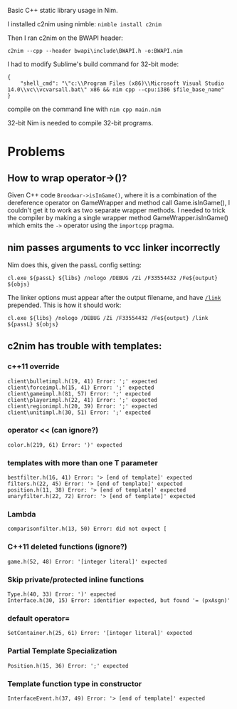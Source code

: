 Basic C++ static library usage in Nim.

I installed c2nim using nimble: `nimble install c2nim`

Then I ran c2nim on the BWAPI header:

`c2nim --cpp --header bwapi\include\BWAPI.h -o:BWAPI.nim`

I had to modify Sublime's build command for 32-bit mode:

```
{
    "shell_cmd": "\"c:\\Program Files (x86)\\Microsoft Visual Studio 14.0\\vc\\vcvarsall.bat\" x86 && nim cpp --cpu:i386 $file_base_name"
}
```

compile on the command line with `nim cpp main.nim`

32-bit Nim is needed to compile 32-bit programs.

# Problems

## How to wrap operator->()?
Given C++ code `Broodwar->isInGame()`, where it is a combination of the dereference operator on GameWrapper and method call Game.isInGame(), I couldn't get it to work as two separate wrapper methods. I needed to trick the compiler by making a single wrapper method GameWrapper.isInGame() which emits the `->` operator using the `importcpp` pragma. 

## nim passes arguments to vcc linker incorrectly
Nim does this, given the passL config setting:

    cl.exe ${passL} ${libs} /nologo /DEBUG /Zi /F33554432 /Fe${output} ${objs}

The linker options must appear after the output filename, and have [`/link` ](https://docs.microsoft.com/en-us/cpp/build/reference/link-pass-options-to-linker?view=vs-2017) prepended. This is how it should work:

    cl.exe ${libs} /nologo /DEBUG /Zi /F33554432 /Fe${output} /link ${passL} ${objs}


## c2nim has trouble with templates:

### c++11 override
    client\bulletimpl.h(19, 41) Error: ';' expected
    client\forceimpl.h(15, 41) Error: ';' expected
    client\gameimpl.h(81, 57) Error: ';' expected
    client\playerimpl.h(22, 41) Error: ';' expected
    client\regionimpl.h(20, 39) Error: ';' expected
    client\unitimpl.h(30, 51) Error: ';' expected

### operator << (can ignore?)
    color.h(219, 61) Error: ')' expected

### templates with more than one T parameter
    bestfilter.h(16, 41) Error: '> [end of template]' expected
    filters.h(22, 45) Error: '> [end of template]' expected
    position.h(11, 38) Error: '> [end of template]' expected
    unaryfilter.h(22, 72) Error: '> [end of template]' expected

### Lambda
    comparisonfilter.h(13, 50) Error: did not expect [
    
### C++11 deleted functions (ignore?)
    game.h(52, 48) Error: '[integer literal]' expected

### Skip private/protected inline functions
    Type.h(40, 33) Error: ')' expected
    Interface.h(30, 15) Error: identifier expected, but found '= (pxAsgn)'

### default operator=
    SetContainer.h(25, 61) Error: '[integer literal]' expected

### Partial Template Specialization
    Position.h(15, 36) Error: ';' expected

### Template function type in constructor
    InterfaceEvent.h(37, 49) Error: '> [end of template]' expected
